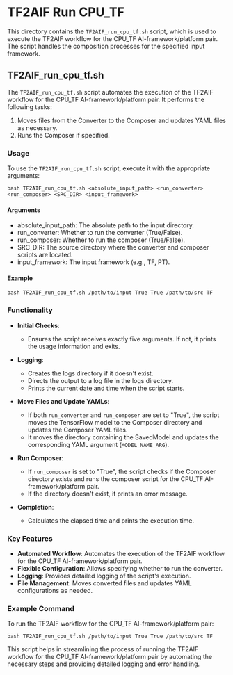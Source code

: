 # TF2AIF Run CPU_TF

This directory contains the `TF2AIF_run_cpu_tf.sh` script, which is used to execute the TF2AIF workflow for the CPU_TF AI-framework/platform pair. The script handles the composition processes for the specified input framework.

## TF2AIF_run_cpu_tf.sh

The `TF2AIF_run_cpu_tf.sh` script automates the execution of the TF2AIF workflow for the CPU_TF AI-framework/platform pair. It performs the following tasks:

1. Moves files from the Converter to the Composer and updates YAML files as necessary.
2. Runs the Composer if specified.

### Usage

To use the `TF2AIF_run_cpu_tf.sh` script, execute it with the appropriate arguments:

```shell
bash TF2AIF_run_cpu_tf.sh <absolute_input_path> <run_converter> <run_composer> <SRC_DIR> <input_framework>
```

#### Arguments

- absolute_input_path: The absolute path to the input directory.
- run_converter: Whether to run the converter (True/False).
- run_composer: Whether to run the composer (True/False).
- SRC_DIR: The source directory where the converter and composer scripts are located.
- input_framework: The input framework (e.g., TF, PT).

#### Example

```shell
bash TF2AIF_run_cpu_tf.sh /path/to/input True True /path/to/src TF
```

### Functionality

- **Initial Checks**:
  - Ensures the script receives exactly five arguments. If not, it prints the usage information and exits.

- **Logging**:
  - Creates the logs directory if it doesn't exist.
  - Directs the output to a log file in the logs directory.
  - Prints the current date and time when the script starts.

- **Move Files and Update YAMLs**:
  - If both `run_converter` and `run_composer` are set to "True", the script moves the TensorFlow model to the Composer directory and updates the Composer YAML files.
  - It moves the directory containing the SavedModel and updates the corresponding YAML argument (`MODEL_NAME_ARG`).

- **Run Composer**:
  - If `run_composer` is set to "True", the script checks if the Composer directory exists and runs the composer script for the CPU_TF AI-framework/platform pair.
  - If the directory doesn't exist, it prints an error message.

- **Completion**:
  - Calculates the elapsed time and prints the execution time.

### Key Features

- **Automated Workflow**: Automates the execution of the TF2AIF workflow for the CPU_TF AI-framework/platform pair.
- **Flexible Configuration**: Allows specifying whether to run the converter.
- **Logging**: Provides detailed logging of the script's execution.
- **File Management**: Moves converted files and updates YAML configurations as needed.

### Example Command

To run the TF2AIF workflow for the CPU_TF AI-framework/platform pair:

```shell
bash TF2AIF_run_cpu_tf.sh /path/to/input True True /path/to/src TF
```

This script helps in streamlining the process of running the TF2AIF workflow for the CPU_TF AI-framework/platform pair by automating the necessary steps and providing detailed logging and error handling.
